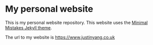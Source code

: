 # My personal website

This is my personal website repository. This website uses the [Minimal Mistakes Jekyll theme](https://github.com/mmistakes/minimal-mistakes). 

The url to my website is https://www.justinyang.co.uk